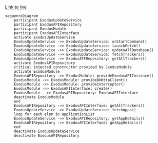 [Link to live](https://mermaid.live/edit#pako:eNqdVE1PwzAM_StRTiCNP9DDpImBQGICMbj14iUuC6RJSNyJCfHfcVc-uq0doz1EjWM_O88vfpfKa5SZTPhaoVM4NfAUoRT1l7t6DRDJKBPAkbh487pKj0ED4Rzjyijsc5rcXd9j8MmQj-s-pxkv9hDEtSOMBXynAUVmxbn7C-k4EGfjcZc9E97NibOe-7IEp09OB0BYqJxaXiKp5aD4arOdWDsFggUkHIRS1PkfIqgXjOk4hK3-ZOIJiYv4hfjt_w7nHX1V0XDnwArjnlERaqG8SxQrxT4iRL8ymo2LdUfXd9DbRx35WvU3ntk3fEsxiYCFvM1C490ffvtyRRTOrUFH_4vcKFRh4PL-CGzLOWPSkK_dHdLbpb53ofEAj-j0MYRul7erh6GinITwE229D6JgSXC1S4EWS1aMgBAsq4eMdzcm0UDthjBFAmN3Sj3-snsAP7TtkdsxdvZ8Op6JHMkSYwlG87x9r225pCWWmMuMfzUWUFnKZe4-2BUq8vO1UzLjh4Qj2QyKr_EsswJsYivqOsGsmeGbUf7xCfJTDBU)

```mermaid
sequenceDiagram     
    participant ExodusUpdateService
    participant ExodusAPIRepository
    participant ExodusModule
    participant ExodusAPIInterface
    activate ExodusUpdateService
    ExodusUpdateService ->> ExodusUpdateService: onStartCommand()
    ExodusUpdateService ->> ExodusUpdateService: launchFetch()
    ExodusUpdateService ->> ExodusUpdateService: updateAllDatabase()
    ExodusUpdateService ->> ExodusUpdateService: fetchTrackers()
    ExodusUpdateService ->> ExodusAPIRepository: getAllTrackers()    
    activate ExodusAPIRepository
    critical injected constructor provided by ExodusModule
    activate ExodusModule
    ExodusAPIRepository ->> ExodusModule: provideExodusAPIInstance()
    ExodusModule ->> ExodusModule: provideOkHttpClient()
    ExodusModule ->> ExodusModule: provideInterceptor()
    ExodusModule ->> ExodusAPIInterface: create()
    ExodusModule -->> ExodusAPIRepository: ExodusAPIInterface
    deactivate ExodusModule
    end
    ExodusAPIRepository ->> ExodusAPIInterface: getAllTrackers()
    ExodusUpdateService ->> ExodusUpdateService: fetchApps()
    loop for each elem in applicationList
    ExodusUpdateService ->> ExodusAPIRepository: getAppDetails()
    ExodusAPIRepository ->> ExodusAPIInterface: getAppDetails()
    end
    deactivate ExodusUpdateService
    deactivate ExodusAPIRepository    
```